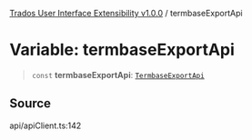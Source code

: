[Trados User Interface Extensibility v1.0.0](../wiki/globals) / termbaseExportApi

# Variable: termbaseExportApi

> `const` **termbaseExportApi**: [`TermbaseExportApi`](../wiki/Class.TermbaseExportApi)

## Source

api/apiClient.ts:142
